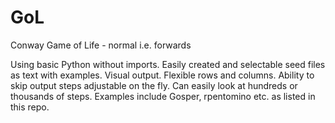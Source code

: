 # GoL
Conway Game of Life - normal i.e. forwards

Using basic Python without imports. Easily created and selectable seed files as text with examples. Visual output. Flexible rows and columns. Ability to skip output steps adjustable on the fly. Can easily look at hundreds or thousands of steps. Examples include Gosper, rpentomino etc. as listed in this repo.
